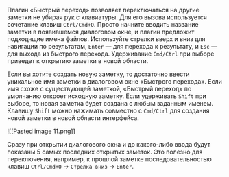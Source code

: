 Плагин «Быстрый переход» позволяет переключаться на другие заметки не убирая рук с клавиатуры. Для его вызова используется сочетание клавиш `Ctrl/Cmd+O`. Просто начните вводить название заметки в появившемся диалоговом окне, и плагин предложит подходящие имена файлов. Используйте стрелки вверх и вниз для навигации по результатам, `Enter` — для перехода к результату, и `Esc` — для выхода из быстрого перехода. Удерживание `Cmd/Ctrl` при выборе приведет к открытию заметки в новой области. 

Если вы хотите создать новую заметку, то достаточно ввести уникальное имя заметки в диалоговом окне «Быстрого перехода». Если имя схоже с существующей заметкой, «Быстрый переход» по умолчанию откроет исходную заметку. Если удерживать `Shift` при выборе, то новая заметка будет создана с любым заданным именем. Клавишу `Shift` можно нажимать совместно с `Cmd/Ctrl` для создания новой заметки в новой области интерфейса.

![[Pasted image 11.png]]

Сразу при открытии диалогового окна и до какого-либо ввода будут показаны 5 самых последних открытых заметок. Это полезно для переключения, например, к прошлой заметке последовательностью клавиш `Ctrl/Cmd+O` -> `Стрелка вниз` -> `Enter`.